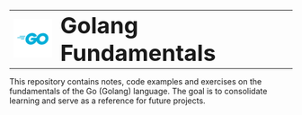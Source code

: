 <table>
  <tr>
    <td><img src="https://raw.githubusercontent.com/gilberto-dev-silva/golang-fundamentals/main/image/go.png" width="80"></td>
    <td><strong style="font-size: 40px;">
		Golang Fundamentals
		</strong></td>
  </tr>
</table>

This repository contains notes, code examples and exercises on the fundamentals of the Go (Golang) language. The goal is to consolidate learning and serve as a reference for future projects.

